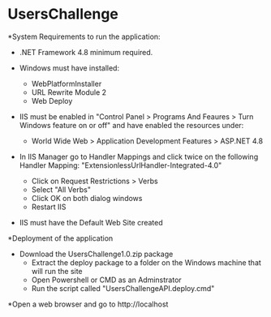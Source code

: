 # UsersChallenge

*System Requirements to run the application:

- .NET Framework 4.8 minimum required.

- Windows must have installed:
	- WebPlatformInstaller
	- URL Rewrite Module 2
	- Web Deploy

- IIS must be enabled in "Control Panel > Programs And Feaures > Turn Windows feature on or off" and have enabled the resources under:
	- World Wide Web > Application Development Features > ASP.NET 4.8 

- In IIS Manager go to Handler Mappings and click twice on the following Handler Mapping: "ExtensionlessUrlHandler-Integrated-4.0"
	- Click on Request Restrictions > Verbs
	- Select "All Verbs"
	- Click OK on both dialog windows
	- Restart IIS

- IIS must have the Default Web Site created

*Deployment of the application
- Download the UsersChallenge1.0.zip package
	- Extract the deploy package to a folder on the Windows machine that will run the site
	- Open Powershell or CMD as an Adminstrator
	- Run the script called "UsersChallengeAPI.deploy.cmd"

*Open a web browser and go to http://localhost
	